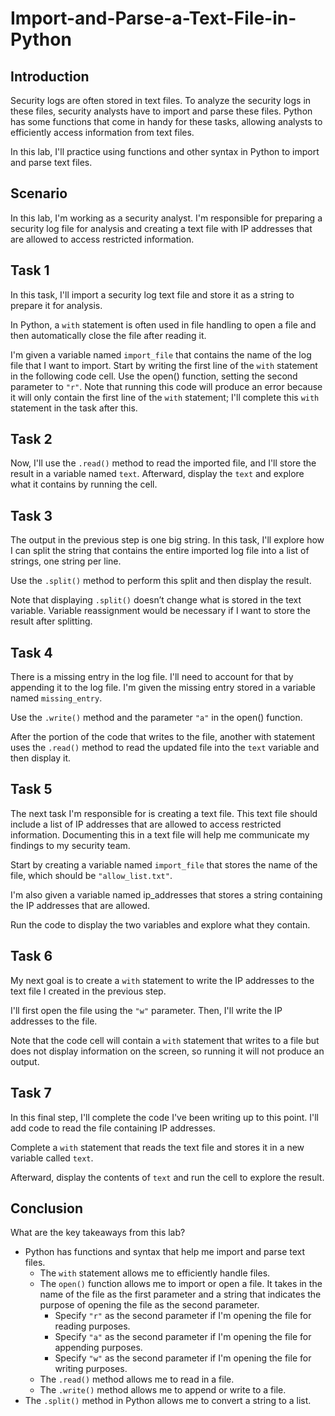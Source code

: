 # Import-and-Parse-a-Text-File-in-Python

<h2>Introduction</h2>

Security logs are often stored in text files. To analyze the security logs in these files, security analysts have to import and parse these files. Python has some functions that come in handy for these tasks, allowing analysts to efficiently access information from text files.

In this lab, I'll practice using functions and other syntax in Python to import and parse text files.

<h2>Scenario</h2>

In this lab, I'm working as a security analyst. I'm responsible for preparing a security log file for analysis and creating a text file with IP addresses that are allowed to access restricted information.

<h2>Task 1</h2>

In this task, I'll import a security log text file and store it as a string to prepare it for analysis.

In Python, a ```with``` statement is often used in file handling to open a file and then automatically close the file after reading it.

I'm given a variable named ```import_file``` that contains the name of the log file that I want to import. Start by writing the first line of the ```with``` statement in the following code cell. Use the open() function, setting the second parameter to ```"r"```. Note that running this code will produce an error because it will only contain the first line of the ```with``` statement; I'll complete this ```with``` statement in the task after this.

<h2>Task 2</h2>

Now, I'll use the ```.read()``` method to read the imported file, and I'll store the result in a variable named ```text```. Afterward, display the ```text``` and explore what it contains by running the cell.

<h2>Task 3</h2>

The output in the previous step is one big string. In this task, I'll explore how I can split the string that contains the entire imported log file into a list of strings, one string per line.

Use the ```.split()``` method to perform this split and then display the result. 

Note that displaying ```.split()``` doesn’t change what is stored in the text variable. Variable reassignment would be necessary if I want to store the result after splitting.

<h2>Task 4</h2>

There is a missing entry in the log file. I'll need to account for that by appending it to the log file. I'm given the missing entry stored in a variable named ```missing_entry```.

Use the ```.write()``` method and the parameter ```"a"``` in the open() function.

After the portion of the code that writes to the file, another with statement uses the ```.read()``` method to read the updated file into the ```text``` variable and then display it.

<h2>Task 5</h2>

The next task I'm responsible for is creating a text file. This text file should include a list of IP addresses that are allowed to access restricted information. Documenting this in a text file will help me communicate my findings to my security team.

Start by creating a variable named ```import_file``` that stores the name of the file, which should be ```"allow_list.txt"```.

I'm also given a variable named ip_addresses that stores a string containing the IP addresses that are allowed.

Run the code to display the two variables and explore what they contain.

<h2>Task 6</h2>

My next goal is to create a ```with``` statement to write the IP addresses to the text file I created in the previous step.

I'll first open the file using the ```"w"``` parameter. Then, I'll write the IP addresses to the file.

Note that the code cell will contain a ```with``` statement that writes to a file but does not display information on the screen, so running it will not produce an output.

<h2>Task 7</h2>

In this final step, I'll complete the code I've been writing up to this point. I'll add code to read the file containing IP addresses.

Complete a ```with``` statement that reads the text file and stores it in a new variable called ```text```.

Afterward, display the contents of ```text``` and run the cell to explore the result.

<h2>Conclusion</h2>

What are the key takeaways from this lab?

- Python has functions and syntax that help me import and parse text files.
  - The ```with``` statement allows me to efficiently handle files.
  - The ```open()``` function allows me to import or open a file. It takes in the name of the file as the first parameter and a string that indicates the purpose of opening the file as the second parameter.
    - Specify ```"r"``` as the second parameter if I'm opening the file for reading purposes.
    - Specify ```"a"``` as the second parameter if I'm opening the file for appending purposes.
    - Specify ```"w"``` as the second parameter if I'm opening the file for writing purposes.
  - The ```.read()``` method allows me to read in a file.
  - The ```.write()``` method allows me to append or write to a file.
- The ```.split()``` method in Python allows me to convert a string to a list.

